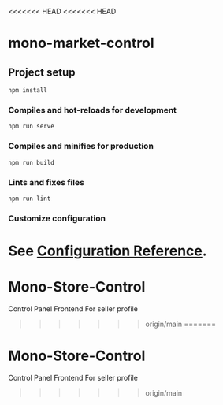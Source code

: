 <<<<<<< HEAD
<<<<<<< HEAD
# mono-market-control

## Project setup
```
npm install
```

### Compiles and hot-reloads for development
```
npm run serve
```

### Compiles and minifies for production
```
npm run build
```

### Lints and fixes files
```
npm run lint
```

### Customize configuration
See [Configuration Reference](https://cli.vuejs.org/config/).
=======
# Mono-Store-Control
Control Panel Frontend For seller profile
>>>>>>> origin/main
=======
# Mono-Store-Control
Control Panel Frontend For seller profile
>>>>>>> origin/main
